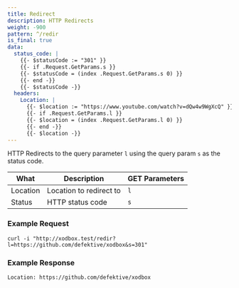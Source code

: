 ```yaml
---
title: Redirect
description: HTTP Redirects
weight: -900
pattern: ^/redir
is_final: true
data:
  status_code: |
    {{- $statusCode := "301" }}
    {{- if .Request.GetParams.s }}
    {{- $statusCode = (index .Request.GetParams.s 0) }}
    {{- end -}}
    {{- $statusCode -}}
  headers:
    Location: |
      {{- $location := "https://www.youtube.com/watch?v=dQw4w9WgXcQ" }}
      {{- if .Request.GetParams.l }}
      {{- $location = (index .Request.GetParams.l 0) }}
      {{- end -}}
      {{- $location -}}
---
```


HTTP Redirects to the query parameter `l` using the query param `s` as the status code.

| What     | Description             | GET Parameters |
|----------|-------------------------|----------------|
| Location | Location to redirect to | `l`            |
| Status   | HTTP status code        | `s`            |

### Example Request

```shell
curl -i "http://xodbox.test/redir?l=https://github.com/defektive/xodbox&s=301"
```

### Example Response

```txt
Location: https://github.com/defektive/xodbox
```
